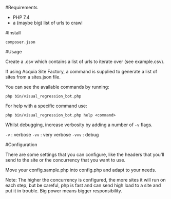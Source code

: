 
#Requirements

- PHP 7.4
- a (maybe big) list of urls to crawl

#Install

```composer.json```

#Usage

Create a .csv which contains a list of urls to iterate over (see example.csv).

If using Acquia Site Factory, a command is supplied to generate a list of sites from a sites.json file. 

You can see the available commands by running:

```php bin/visual_regression_bot.php```

For help with a specific command use:

```php bin/visual_regression_bot.php help <command>```

Whilst debugging, increase verbosity by adding a number of `-v` flags.

`-v` : verbose
`-vv` : very verbose
`-vvv` : debug

#Configuration

There are some settings that you can configure, like the headers that you'll send to the site or the concurrency that you want to use.

Move your config.sample.php into config.php and adapt to your needs.

Note: The higher the concurrency is configured, the more sites it will run on each step, but be careful, php is fast and can send high load to a site and put it in trouble. Big power means bigger responsibility.
